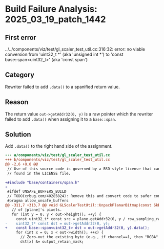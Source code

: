 # Build Failure Analysis: 2025_03_19_patch_1442

## First error

../../components/viz/test/gl_scaler_test_util.cc:316:32: error: no viable conversion from 'uint32_t *' (aka 'unsigned int *') to 'const base::span<uint32_t>' (aka 'const span<unsigned int>')

## Category
Rewriter failed to add `.data()` to a spanified return value.

## Reason
The return value `out->getAddr32(0, y)` is a raw pointer which the rewriter failed to add `.data()` when assigning it to a `base::span`.

## Solution
Add `.data()` to the right hand side of the assignment.

```diff
--- a/components/viz/test/gl_scaler_test_util.cc
+++ b/components/viz/test/gl_scaler_test_util.cc
@@ -2,6 +8,8 @@
 // Use of this source code is governed by a BSD-style license that can be
 // found in the LICENSE file.
 
+#include "base/containers/span.h"
+
 #ifdef UNSAFE_BUFFERS_BUILD
 // TODO(crbug.com/40285824): Remove this and convert code to safer constructs.
 #pragma allow_unsafe_buffers
@@ -311,7 +313,7 @@ void GLScalerTestUtil::UnpackPlanarBitmap(const SkBitmap& plane,
   // of |plane|'s pixels.
   for (int y = 0; y < out->height(); ++y) {
     const uint32_t* const src = plane.getAddr32(0, y / row_sampling_ratio);
-    uint32_t* const dst = out->getAddr32(0, y);
+    const base::span<uint32_t> dst = out->getAddr32(0, y).data();
     for (int x = 0; x < out->width(); ++x) {
       // Zero-out the existing byte (e.g., if channel==1, then "RGBA" → "R0BA").
       dst[x] &= output_retain_mask;